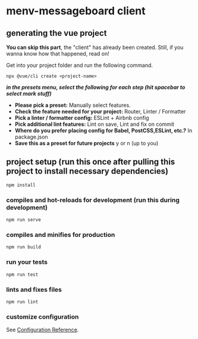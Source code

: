 # menv-messageboard client 
 
 ## generating the vue project
**You can skip this part**, the "client" has already been created. Still, if you wanna know how that happened, read on!

 Get into your project folder and run the following command.
 ```
 npx @vue/cli create <project-name>
 ```
***in the presets menu, select the following for each step (hit spacebar to select mark stuff)***
* **Please pick a preset:** Manually select features.
* **Check the feature needed for your project:** Router, Linter / Formatter
* **Pick a linter / formatter config:** ESLint + Airbnb config
* **Pick additional lint features:** Lint on save, Lint and fix on commit   
* **Where do you prefer placing config for Babel, PostCSS,ESLint, etc.?** In package.json
* **Save this as a preset for future projects** y or n (up to you)

## project setup (run this once after pulling this project to install necessary dependencies)
```
npm install
```

### compiles and hot-reloads for development (run this during development)
```
npm run serve
```

### compiles and minifies for production
```
npm run build
```

### run your tests
```
npm run test
```

### lints and fixes files
```
npm run lint
```

### customize configuration
See [Configuration Reference](https://cli.vuejs.org/config/).
